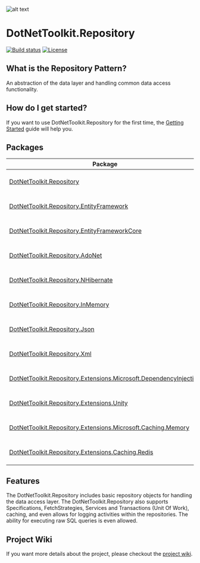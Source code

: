 ![alt text](https://raw.githubusercontent.com/johelvisguzman/DotNetToolkit.Repository/master/Toolkit.png)

# DotNetToolkit.Repository

[![Build status](https://ci.appveyor.com/api/projects/status/v02h9efjwev30sof?svg=true)](https://ci.appveyor.com/project/johelvisguzman/dotnettoolkit-repository)
[![License](https://img.shields.io/badge/license-MIT-blue.svg)](LICENSE.md)

## What is the Repository Pattern?

An abstraction of the data layer and handling common data access functionality.

## How do I get started?
If you want to use DotNetToolkit.Repository for the first time, the [Getting Started](https://github.com/johelvisguzman/DotNetToolkit.Repository/wiki/Getting-Started) guide will help you.

## Packages

| Package | NuGet Stable  | Downloads | MyGet |
| ------- | ------------- | --------- | ----- |
[DotNetToolkit.Repository](https://www.nuget.org/packages/DotNetToolkit.Repository/) | [![DotNetToolkit.Repository](https://img.shields.io/nuget/v/DotNetToolkit.Repository.svg)](https://www.nuget.org/packages/DotNetToolkit.Repository/) | [![DotNetToolkit.Repository](https://img.shields.io/nuget/dt/DotNetToolkit.Repository.svg)](https://www.nuget.org/packages/DotNetToolkit.Repository/) | [![MyGet (dev)](https://img.shields.io/myget/dotnettoolkitrepositorydev/v/DotNetToolkit.Repository.svg)](https://www.myget.org/feed/dotnettoolkitrepositorydev/package/nuget/DotNetToolkit.Repository) |
[DotNetToolkit.Repository.EntityFramework](https://www.nuget.org/packages/DotNetToolkit.Repository.EntityFramework/) | [![DotNetToolkit.Repository.EntityFramework](https://img.shields.io/nuget/v/DotNetToolkit.Repository.EntityFramework.svg)](https://www.nuget.org/packages/DotNetToolkit.Repository.EntityFramework/) | [![DotNetToolkit.Repository.EntityFramework](https://img.shields.io/nuget/dt/DotNetToolkit.Repository.EntityFramework.svg)](https://www.nuget.org/packages/DotNetToolkit.Repository.EntityFramework/) | [![MyGet (dev)](https://img.shields.io/myget/dotnettoolkitrepositorydev/v/DotNetToolkit.Repository.EntityFramework.svg)](https://www.myget.org/feed/dotnettoolkitrepositorydev/package/nuget/DotNetToolkit.Repository.EntityFramework) |
[DotNetToolkit.Repository.EntityFrameworkCore](https://www.nuget.org/packages/DotNetToolkit.Repository.EntityFrameworkCore/) | [![DotNetToolkit.Repository.EntityFrameworkCore](https://img.shields.io/nuget/v/DotNetToolkit.Repository.EntityFrameworkCore.svg)](https://www.nuget.org/packages/DotNetToolkit.Repository.EntityFrameworkCore/) | [![DotNetToolkit.Repository.EntityFrameworkCore](https://img.shields.io/nuget/dt/DotNetToolkit.Repository.EntityFrameworkCore.svg)](https://www.nuget.org/packages/DotNetToolkit.Repository.EntityFrameworkCore/) | [![MyGet (dev)](https://img.shields.io/myget/dotnettoolkitrepositorydev/v/DotNetToolkit.Repository.EntityFrameworkCore.svg)](https://www.myget.org/feed/dotnettoolkitrepositorydev/package/nuget/DotNetToolkit.Repository.EntityFrameworkCore) |
[DotNetToolkit.Repository.AdoNet](https://www.nuget.org/packages/DotNetToolkit.Repository.AdoNet/) | [![DotNetToolkit.Repository.AdoNet](https://img.shields.io/nuget/v/DotNetToolkit.Repository.AdoNet.svg)](https://www.nuget.org/packages/DotNetToolkit.Repository.AdoNet/) | [![DotNetToolkit.Repository.AdoNet](https://img.shields.io/nuget/dt/DotNetToolkit.Repository.AdoNet.svg)](https://www.nuget.org/packages/DotNetToolkit.Repository.AdoNet/) | [![MyGet (dev)](https://img.shields.io/myget/dotnettoolkitrepositorydev/v/DotNetToolkit.Repository.AdoNet.svg)](https://www.myget.org/feed/dotnettoolkitrepositorydev/package/nuget/DotNetToolkit.Repository.AdoNet) |
[DotNetToolkit.Repository.NHibernate](https://www.nuget.org/packages/DotNetToolkit.Repository.NHibernate/) | [![DotNetToolkit.Repository.NHibernate](https://img.shields.io/nuget/v/DotNetToolkit.Repository.NHibernate.svg)](https://www.nuget.org/packages/DotNetToolkit.Repository.NHibernate/) | [![DotNetToolkit.Repository.NHibernate](https://img.shields.io/nuget/dt/DotNetToolkit.Repository.NHibernate.svg)](https://www.nuget.org/packages/DotNetToolkit.Repository.NHibernate/) | [![MyGet (dev)](https://img.shields.io/myget/dotnettoolkitrepositorydev/v/DotNetToolkit.Repository.NHibernate.svg)](https://www.myget.org/feed/dotnettoolkitrepositorydev/package/nuget/DotNetToolkit.Repository.NHibernate) |
[DotNetToolkit.Repository.InMemory](https://www.nuget.org/packages/DotNetToolkit.Repository.InMemory/) | [![DotNetToolkit.Repository.InMemory](https://img.shields.io/nuget/v/DotNetToolkit.Repository.InMemory.svg)](https://www.nuget.org/packages/DotNetToolkit.Repository.InMemory/) | [![DotNetToolkit.Repository.InMemory](https://img.shields.io/nuget/dt/DotNetToolkit.Repository.InMemory.svg)](https://www.nuget.org/packages/DotNetToolkit.Repository.InMemory/) | [![MyGet (dev)](https://img.shields.io/myget/dotnettoolkitrepositorydev/v/DotNetToolkit.Repository.InMemory.svg)](https://www.myget.org/feed/dotnettoolkitrepositorydev/package/nuget/DotNetToolkit.Repository.InMemory) |
[DotNetToolkit.Repository.Json](https://www.nuget.org/packages/DotNetToolkit.Repository.Json/) | [![DotNetToolkit.Repository.Json](https://img.shields.io/nuget/v/DotNetToolkit.Repository.Json.svg)](https://www.nuget.org/packages/DotNetToolkit.Repository.Json/) | [![DotNetToolkit.Repository.Json](https://img.shields.io/nuget/dt/DotNetToolkit.Repository.Json.svg)](https://www.nuget.org/packages/DotNetToolkit.Repository.Json/) | [![MyGet (dev)](https://img.shields.io/myget/dotnettoolkitrepositorydev/v/DotNetToolkit.Repository.Json.svg)](https://www.myget.org/feed/dotnettoolkitrepositorydev/package/nuget/DotNetToolkit.Repository.Json) |
[DotNetToolkit.Repository.Xml](https://www.nuget.org/packages/DotNetToolkit.Repository.Xml/) | [![DotNetToolkit.Repository.Xml](https://img.shields.io/nuget/v/DotNetToolkit.Repository.Xml.svg)](https://www.nuget.org/packages/DotNetToolkit.Repository.Xml/) | [![DotNetToolkit.Repository.Xml](https://img.shields.io/nuget/dt/DotNetToolkit.Repository.Xml.svg)](https://www.nuget.org/packages/DotNetToolkit.Repository.Xml/) | [![MyGet (dev)](https://img.shields.io/myget/dotnettoolkitrepositorydev/v/DotNetToolkit.Repository.Xml.svg)](https://www.myget.org/feed/dotnettoolkitrepositorydev/package/nuget/DotNetToolkit.Repository.Xml) |
[DotNetToolkit.Repository.Extensions.Microsoft.DependencyInjection](https://www.nuget.org/packages/DotNetToolkit.Repository.Extensions.Microsoft.DependencyInjection/) | [![DotNetToolkit.Repository.Extensions.Microsoft.DependencyInjection](https://img.shields.io/nuget/v/DotNetToolkit.Repository.Extensions.Microsoft.DependencyInjection.svg)](https://www.nuget.org/packages/DotNetToolkit.Repository.Extensions.Microsoft.DependencyInjection/) | [![DotNetToolkit.Repository.Extensions.Microsoft.DependencyInjection](https://img.shields.io/nuget/dt/DotNetToolkit.Repository.Extensions.Microsoft.DependencyInjection.svg)](https://www.nuget.org/packages/DotNetToolkit.Repository.Extensions.Microsoft.DependencyInjection/) | [![MyGet (dev)](https://img.shields.io/myget/dotnettoolkitrepositorydev/v/DotNetToolkit.Repository.Extensions.Microsoft.DependencyInjection.svg)](https://www.myget.org/feed/dotnettoolkitrepositorydev/package/nuget/DotNetToolkit.Repository.Extensions.Microsoft.DependencyInjection) |
[DotNetToolkit.Repository.Extensions.Unity](https://www.nuget.org/packages/DotNetToolkit.Repository.Extensions.Unity/) | [![DotNetToolkit.Repository.Extensions.Unity](https://img.shields.io/nuget/v/DotNetToolkit.Repository.Extensions.Unity.svg)](https://www.nuget.org/packages/DotNetToolkit.Repository.Extensions.Unity/) | [![DotNetToolkit.Repository.Extensions.Unity](https://img.shields.io/nuget/dt/DotNetToolkit.Repository.Extensions.Unity.svg)](https://www.nuget.org/packages/DotNetToolkit.Repository.Extensions.Unity/) | [![MyGet (dev)](https://img.shields.io/myget/dotnettoolkitrepositorydev/v/DotNetToolkit.Repository.Extensions.Unity.svg)](https://www.myget.org/feed/dotnettoolkitrepositorydev/package/nuget/DotNetToolkit.Repository.Extensions.Unity) |
[DotNetToolkit.Repository.Extensions.Microsoft.Caching.Memory](https://www.nuget.org/packages/DotNetToolkit.Repository.Extensions.Microsoft.Caching.Memory/) | [![DotNetToolkit.Repository.Extensions.Microsoft.Caching.Memory](https://img.shields.io/nuget/v/DotNetToolkit.Repository.Extensions.Microsoft.Caching.Memory.svg)](https://www.nuget.org/packages/DotNetToolkit.Repository.Extensions.Microsoft.Caching.Memory/) | [![DotNetToolkit.Repository.Extensions.Microsoft.Caching.Memory](https://img.shields.io/nuget/dt/DotNetToolkit.Repository.Extensions.Microsoft.Caching.Memory.svg)](https://www.nuget.org/packages/DotNetToolkit.Repository.Extensions.Microsoft.Caching.Memory/) | [![MyGet (dev)](https://img.shields.io/myget/dotnettoolkitrepositorydev/v/DotNetToolkit.Repository.Extensions.Microsoft.Caching.Memory.svg)](https://www.myget.org/feed/dotnettoolkitrepositorydev/package/nuget/DotNetToolkit.Repository.Extensions.Microsoft.Caching.Memory) |
[DotNetToolkit.Repository.Extensions.Caching.Redis](https://www.nuget.org/packages/DotNetToolkit.Repository.Extensions.Caching.Redis/) | [![DotNetToolkit.Repository.Extensions.Caching.Redis](https://img.shields.io/nuget/v/DotNetToolkit.Repository.Extensions.Caching.Redis.svg)](https://www.nuget.org/packages/DotNetToolkit.Repository.Extensions.Caching.Redis/) | [![DotNetToolkit.Repository.Extensions.Caching.Redis](https://img.shields.io/nuget/dt/DotNetToolkit.Repository.Extensions.Caching.Redis.svg)](https://www.nuget.org/packages/DotNetToolkit.Repository.Extensions.Caching.Redis/) | [![MyGet (dev)](https://img.shields.io/myget/dotnettoolkitrepositorydev/v/DotNetToolkit.Repository.Extensions.Caching.Redis.svg)](https://www.myget.org/feed/dotnettoolkitrepositorydev/package/nuget/DotNetToolkit.Repository.Extensions.Caching.Redis) |

## Features

The DotNetToolkit.Repository includes basic repository objects for handling the data access layer. The DotNetToolkit.Repository also supports Specifications, FetchStrategies, Services and Transactions (Unit Of Work), caching, and even allows for logging activities within the repositories. The ability for executing raw SQL queries is even allowed.

## Project Wiki

If you want more details about the project, please checkout the [project wiki](https://github.com/johelvisguzman/DotNetToolkit.Repository/wiki/Home).
